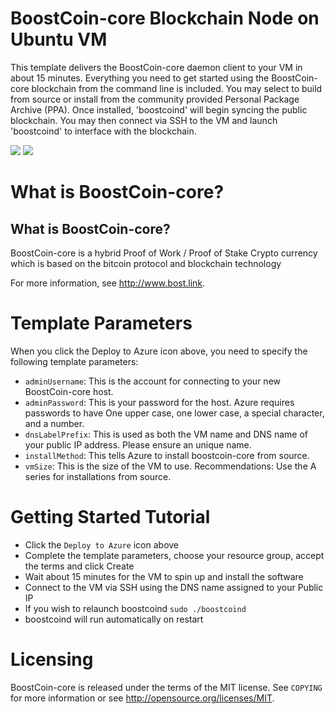 # BoostCoin-core Blockchain Node on Ubuntu VM

This template delivers the BoostCoin-core daemon client to your VM in about 15 minutes. Everything you need to get started using the BoostCoin-core blockchain from the command line is included. 
You may select to build from source or install from the community provided Personal Package Archive (PPA).  Once installed, 'boostcoind' will begin syncing the public blockchain. 
You may then connect via SSH to the VM and launch 'boostcoind' to interface with the blockchain.

<a href="https://portal.azure.com/#create/Microsoft.Template/uri/https%3A%2F%2Fraw.githubusercontent.com%2FAzure%2Fazure-quickstart-templates%2Fmaster%2Fboostcoin-core-on-ubuntu%2Fazuredeploy.json" target="_blank"><img src="http://azuredeploy.net/deploybutton.png"/></a>
<a href="http://armviz.io/#/?load=https%3A%2F%2Fraw.githubusercontent.com%2FAzure%2Fazure-quickstart-templates%2Fmaster%2Fboostcoin-core-on-ubuntu%2Fazuredeploy.json" target="_blank"><img src="http://armviz.io/visualizebutton.png"/></a>

# What is BoostCoin-core?

What is BoostCoin-core?
----------------

BoostCoin-core is a hybrid Proof of Work / Proof of Stake Crypto currency which is based on the bitcoin protocol
and blockchain technology

For more information, see http://www.bost.link.


# Template Parameters

When you click the Deploy to Azure icon above, you need to specify the following template parameters:

* `adminUsername`: This is the account for connecting to your new BoostCoin-core host.
* `adminPassword`: This is your password for the host.  Azure requires passwords to have One upper case, one lower case, a special character, and a number.
* `dnsLabelPrefix`: This is used as both the VM name and DNS name of your public IP address.  Please ensure an unique name.
* `installMethod`: This tells Azure to install boostcoin-core from source.
* `vmSize`: This is the size of the VM to use.  Recommendations: Use the A series for installations from source.

# Getting Started Tutorial

* Click the `Deploy to Azure` icon above
* Complete the template parameters, choose your resource group, accept the terms and click Create
* Wait about 15 minutes for the VM to spin up and install the software
* Connect to the VM via SSH using the DNS name assigned to your Public IP
* If you wish to relaunch boostcoind `sudo ./boostcoind`
* boostcoind will run automatically on restart

# Licensing

BoostCoin-core is released under the terms of the MIT license. See `COPYING` for more information or see http://opensource.org/licenses/MIT.
